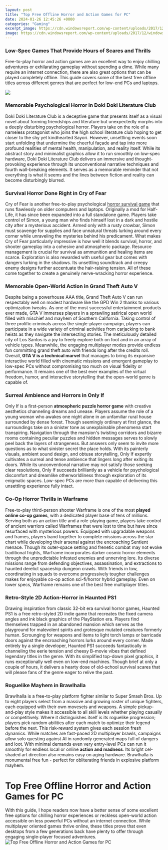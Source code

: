 ```yaml
---
layout: post
title: "Top Free Offline Horror and Action Games for PC"
date: 2024-01-26 12:45:26 +0000
categories: "Gaming"
excerpt_image: https://cdn.windowsreport.com/wp-content/uploads/2017/12/windows-games-20185.jpg
image: https://cdn.windowsreport.com/wp-content/uploads/2017/12/windows-games-20185.jpg
---
```


### Low-Spec Games That Provide Hours of Scares and Thrills
Free-to-play horror and action games are an excellent way to enjoy chilling adventures or exhilarating gameplay without spending a dime. While many require an internet connection, there are also great options that can be played completely offline. This guide covers some of the best free offline titles across different genres that are perfect for low-end PCs and laptops.

![](https://4.bp.blogspot.com/-v7AeTdyS-j4/XEBCzcqbr3I/AAAAAAAAAH0/SDXcrnnTfeYi_FN2et7MNZpHxz2dlPVqgCEwYBhgL/s1600/crackdown.jpg)
### Memorable Psychological Horror in Doki Doki Literature Club 
Doki Doki Literature Club is a deceptive game that presents itself as a visual novel about forming friendships and literature but unexpectedly morphs into a deeply disturbing psychological horror. Players take on the role of a nameless protagonist who joins the high school literature club hoping to get closer to the shy yet kindhearted Sayori. However, unsettling events soon start unfolding that undermine the cheerful façade and tap into more profound realities of mental health, manipulation, and reality itself. 
While its abstract story and minimalist graphics allow it to run smoothly on low-spec hardware, Doki Doki Literature Club delivers an immersive and thought-provoking experience through its unconventional narrative techniques and fourth wall-breaking elements. It serves as a memorable reminder that not everything is what it seems and the lines between fiction and reality can become disturbingly blurred.
### Survival Horror Done Right in Cry of Fear 
Cry of Fear is another free-to-play psychological [horror survival game](https://store.fi.io.vn/chihuahua-riding-moon-bike-halloween-lunar-cycling) that runs flawlessly on older computers and laptops. Originally a mod for Half-Life, it has since been expanded into a full standalone game. Players take control of Simon, a young man who finds himself lost in a dark and hostile city after a mysterious accident. Armed only with a rusty crowbar, Simon must scavenge for supplies and face unnatural threats lurking around every corner while unraveling the mysteries behind his predicament. 
What makes Cry of Fear particularly impressive is how well it blends survival, horror, and shooter gameplay into a cohesive and atmospheric package. Resource management is crucial for survival as ammunition and healing items are scarce. Exploration is also rewarded with useful gear but comes with dangers lurking in the shadows. Its unsettling soundtrack and creepy enemy designs further accentuate the hair-raising tension. All of these come together to create a genuinely nerve-wracking horror experience.
### Memorable Open-World Action in Grand Theft Auto V
Despite being a powerhouse AAA title, Grand Theft Auto V can run respectably well on modest hardware like the GPD Win 2 thanks to various optimization tweaks. As one of the most successful entertainment products ever made, GTA V immerses players in a sprawling satirical open world filled with mischief and mayhem of Southern California. 
Taking control of three prolific criminals across the single-player campaign, players can participate in a wide variety of criminal activities from carjacking to bank heists as they navigate the intersecting stories. The meticulously detailed city of Los Santos is a joy to freely explore both on foot and in an array of vehicle types. Meanwhile, the engaging multiplayer modes provide endless fun committing grand theft auto with friends long after the credits roll.
Overall, **GTA V is a technical marvel** that manages to bring its expansive interactive world filled with cinematic missions and emergent gameplay to low-spec PCs without compromising too much on visual fidelity or performance. It remains one of the best ever examples of the virtual freedom, humor, and interactive storytelling that the open-world genre is capable of.
### Surreal Ambience and Horrors in Only If 
Only If is a first-person **atmospheric puzzle horror game** with creative aesthetics channeling dreams and unease. Players assume the role of a young woman who awakes one night alone in an unfamiliar rural house surrounded by dense forest. Though seemingly ordinary at first glance, the surroundings take on a sinister tone as unexplainable phenomena start transpiring. 
Navigation through the mansion's twisting corridors and bizarre rooms containing peculiar puzzles and hidden messages serves to slowly peel back the layers of strangeness. But answers only seem to invite more questions as to what sinister secret the place holds. With its painterly visuals, ambient sound design, and obtuse storytelling, Only If expertly cultivates a surreal and tense ambience that lingers long after exiting its doors.
While its unconventional narrative may not satisfy those seeking clear resolutions, Only If succeeds brilliantly as a vehicle for psychological discomfort and dreamlike otherworldliness through exploration of its enigmatic spaces. Low-spec PCs are more than capable of delivering this unsettling experience fully intact.
### Co-Op Horror Thrills in Warframe
Free-to-play third-person shooter Warframe is one of the most **played online co-op games**, with a dedicated player base of tens of millions. Serving both as an action title and a role-playing game, players take control of ancient warriors called Warframes that were lost to time but have since resurfaced with mysterious powers. Equipped with upgradable weapons and frames, players band together to complete missions across the star chart while developing their arsenal against the encroaching Sentient menace.
Though its outer-space setting and frenetic combat may not evoke traditional frights, Warframe incorporates darker cosmic horror elements through the unpredictable Infested enemies and unnerving lore. Its diverse missions range from defending objectives, assassination, and extractions to haunted derelict spaceship dungeon crawls. With friends in tow, coordinating in squads to overcome progressively tougher challenges makes for enjoyable co-op action sci-fi/horror hybrid gameplay. Even on lower specs, Warframe remains one of the best free multiplayer titles.
### Retro-Style 2D Action-Horror in Haunted PS1 
Drawing inspiration from classic 32-bit era survival horror games, Haunted PS1 is a free retro-styled 2D indie game that recreates the fixed camera angles and ink black graphics of the PlayStation era. Players find themselves trapped in an abandoned mansion which serves as the playground for malevolent spirits and grotesque mutated creatures formerly human. Scrounging for weapons and items to light torch lamps or barricade doors against the encroaching horrors lurks around every corner. 
Made entirely by a single developer, Haunted PS1 succeeds fantastically in channeling the eerie tension and cheesy B-movie vibes that defined legendary titles in the genre. With its simplified top-down pixel graphics, it runs exceptionally well even on low-end machines. Though brief at only a couple of hours, it delivers a hearty dose of old-school survival scares that will please fans of the genre eager to relive the past.
### Roguelike Mayhem in Brawlhalla 
Brawlhalla is a free-to-play platform fighter similar to Super Smash Bros. Up to eight players select from a massive and growing roster of unique fighters, each equipped with their own movesets and weapons. A simple pickup-and-play style makes it accessible to all skill levels whether playing casually or competitively. Where it distinguishes itself is its roguelike progression; players pick random abilities after each match to optimize their legend before the next.
This risk-reward system gives each session fresh dynamics. While matches are fast-paced 2D multiplayer brawls, campaigns allow solo questing against AI in randomly generated maps full of dangers and loot. With minimal demands even very entry-level PCs can run it smoothly for endless local or online **action and madness**. Its bright cel-shaded art direction also remains easy on aging hardware. Brawlhalla is monumental free fun - perfect for obliterating friends in explosive platform mayhem.
# Top Free Offline Horror and Action Games for PC
With this guide, I hope readers now have a better sense of some excellent free options for chilling horror experiences or reckless open-world action accessible on less powerful PCs without an internet connection. While multiplayer oriented games thrive online, these titles prove that even desktops from a few generations back have plenty to offer through engaging single-player focused adventures.
![Top Free Offline Horror and Action Games for PC](https://cdn.windowsreport.com/wp-content/uploads/2017/12/windows-games-20185.jpg)